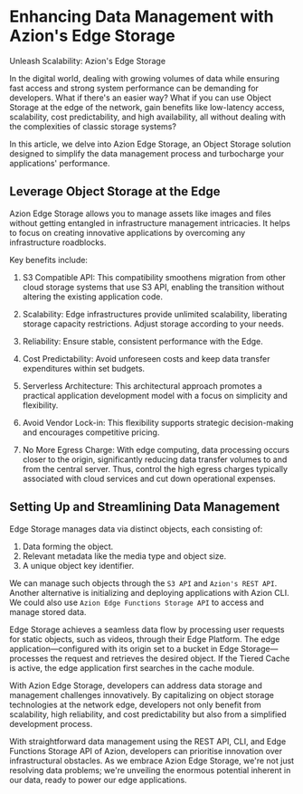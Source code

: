 # Enhancing Data Management with Azion's Edge Storage
Unleash Scalability: Azion's Edge Storage


In the digital world, dealing with growing volumes of data while ensuring fast access and strong system performance can be demanding for developers. What if there's an easier way? What if you can use Object Storage at the edge of the network, gain benefits like low-latency access, scalability, cost predictability, and high availability, all without dealing with the complexities of classic storage systems?

In this article, we delve into Azion Edge Storage, an Object Storage solution designed to simplify the data management process and turbocharge your applications' performance.

## Leverage Object Storage at the Edge

Azion Edge Storage allows you to manage assets like images and files without getting entangled in infrastructure management intricacies. It helps to focus on creating innovative applications by overcoming any infrastructure roadblocks.

Key benefits include:

1. S3 Compatible API: This compatibility smoothens migration from other cloud storage systems that use S3 API, enabling the transition without altering the existing application code.
   
2. Scalability: Edge infrastructures provide unlimited scalability, liberating storage capacity restrictions. Adjust storage according to your needs.
   
3. Reliability: Ensure stable, consistent performance with the Edge.
   
4. Cost Predictability: Avoid unforeseen costs and keep data transfer expenditures within set budgets.

5. Serverless Architecture: This architectural approach promotes a practical application development model with a focus on simplicity and flexibility.
   
6. Avoid Vendor Lock-in: This flexibility supports strategic decision-making and encourages competitive pricing.
   
7. No More Egress Charge: With edge computing, data processing occurs closer to the origin, significantly reducing data transfer volumes to and from the central server. Thus, control the high egress charges typically associated with cloud services and cut down operational expenses.

## Setting Up and Streamlining Data Management

Edge Storage manages data via distinct objects, each consisting of:

1. Data forming the object.
2. Relevant metadata like the media type and object size.
3. A unique object key identifier.

We can manage such objects through the `S3 API` and `Azion's REST API`. Another alternative is initializing and deploying applications with Azion CLI. We could also use `Azion Edge Functions Storage API` to access and manage stored data.

Edge Storage achieves a seamless data flow by processing user requests for static objects, such as videos, through their Edge Platform. The edge application—configured with its origin set to a bucket in Edge Storage—processes the request and retrieves the desired object. If the Tiered Cache is active, the edge application first searches in the cache module.

With Azion Edge Storage, developers can address data storage and management challenges innovatively. By capitalizing on object storage technologies at the network edge, developers not only benefit from scalability, high reliability, and cost predictability but also from a simplified development process.

With straightforward data management using the REST API, CLI, and Edge Functions Storage API of Azion, developers can prioritise innovation over infrastructural obstacles. As we embrace Azion Edge Storage, we're not just resolving data problems; we're unveiling the enormous potential inherent in our data, ready to power our edge applications.